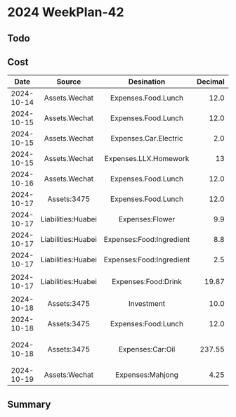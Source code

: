 # 2024 WeekPlan-42

## Todo

## Cost

|    Date    |       Source       |        Desination        | Decimal | Remark             |
| :--------: | :----------------: | :----------------------: | ------: | ------------------ |
| 2024-10-14 |   Assets.Wechat    |   Expenses.Food.Lunch    |    12.0 |                    |
| 2024-10-15 |   Assets.Wechat    |   Expenses.Food.Lunch    |    12.0 |                    |
| 2024-10-15 |   Assets.Wechat    |  Expenses.Car.Electric   |     2.0 |                    |
| 2024-10-15 |   Assets.Wechat    |  Expenses.LLX.Homework   |      13 |                    |
| 2024-10-16 |   Assets.Wechat    |   Expenses.Food.Lunch    |    12.0 |                    |
| 2024-10-17 |    Assets:3475     |   Expenses.Food.Lunch    |    12.0 |                    |
| 2024-10-17 | Liabilities:Huabei |     Expenses:Flower      |     9.9 |                    |
| 2024-10-17 | Liabilities:Huabei | Expenses:Food:Ingredient |     8.8 | 琵琶腿             |
| 2024-10-17 | Liabilities:Huabei | Expenses:Food:Ingredient |     2.5 | 鸭血               |
| 2024-10-17 | Liabilities:Huabei |   Expenses:Food:Drink    |   19.87 | 牛油果酸奶*3       |
| 2024-10-18 |    Assets:3475     |        Investment        |    10.0 |                    |
| 2024-10-18 |    Assets:3475     |   Expenses:Food:Lunch    |    12.0 |                    |
| 2024-10-18 |    Assets:3475     |     Expenses:Car:Oil     |  237.55 | 34.18L   6.95 L/元 |
| 2024-10-19 |   Assets:Wechat    |     Expenses:Mahjong     |    4.25 |                    |

## Summary
